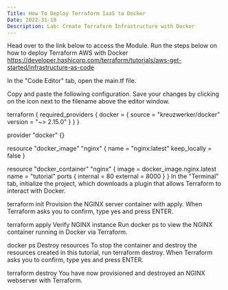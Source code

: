 ```yaml
---
Title: How To Deploy Terraform IaaS to Docker
Date: 2022-31-10
Description: Lab: Create Terraform Infrastructure with Docker
---
```


Head over to the link below to access the Module. Run the steps below on how to deploy Terraform AWS with Docker
https://developer.hashicorp.com/terraform/tutorials/aws-get-started/infrastructure-as-code


In the "Code Editor" tab, open the main.tf file.

Copy and paste the following configuration. Save your changes by clicking on the icon next to the filename above the editor window.

terraform {
  required_providers {
    docker = {
      source  = "kreuzwerker/docker"
      version = "~> 2.15.0"
    }
  }
}

provider "docker" {}

resource "docker_image" "nginx" {
  name         = "nginx:latest"
  keep_locally = false
}

resource "docker_container" "nginx" {
  image = docker_image.nginx.latest
  name  = "tutorial"
  ports {
    internal = 80
    external = 8000
  }
}
In the "Terminal" tab, initialize the project, which downloads a plugin that allows Terraform to interact with Docker.

terraform init
Provision the NGINX server container with apply. When Terraform asks you to confirm, type yes and press ENTER.

terraform apply
Verify NGINX instance
Run docker ps to view the NGINX container running in Docker via Terraform.

docker ps
Destroy resources
To stop the container and destroy the resources created in this tutorial, run terraform destroy. When Terraform asks you to confirm, type yes and press ENTER.

terraform destroy
You have now provisioned and destroyed an NGINX webserver with Terraform.